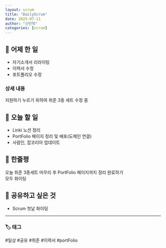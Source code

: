 ```yaml
---
layout: scrum
title: "DailyScrum"
date: 2025-07-11
author: "신민혁"
categories: [scrum]
---
```


## 📝 어제 한 일

- 자기소개서 리라이팅
- 이력서 수정
- 포트폴리오 수정

### 상세 내용

지원하기 누르기 위하여 취준 3종 세트 수정 중

## 🎯 오늘 할 일

- Linki 노션 정리
- PortFolio 페이지 정리 및 배포(도메인 연결)
- 사람인, 잡코리아 업데이트

## 💭 한줄평

오늘 취준 3종세트 마무리 후 PortFolio 페이지까지 정리 완료하기  
모두 화이팅

## 🔗 공유하고 싶은 것

- Scrum 첫날 화이팅

---

### 🏷️ 태그

#일상 #공유 #취준 #이력서 #portFolio 